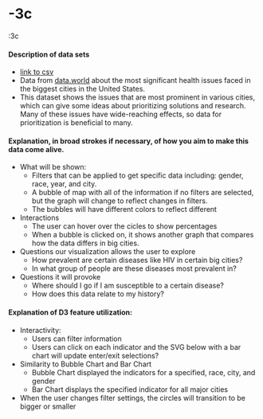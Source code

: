 # -3c
:3c
#### Description of data sets
* [link to csv](https://data.world/health/big-cities-health/workspace/file?filename=Big_Cities_Health_Data_Inventory.csv)
* Data from [data.world](https://data.world) about the most significant health issues faced in the biggest cities in the United States.
* This dataset shows the issues that are most prominent in various cities, which can give some ideas about prioritizing solutions and research.
  Many of these issues have wide-reaching effects, so data for prioritization is beneficial to many.
#### Explanation, in broad strokes if necessary, of how you aim to make this data come alive.
* What will be shown:
  * Filters that can be applied to get specific data including: gender, race, year, and city.
  * A bubble of map with all of the information if no filters are selected, but the graph will change to reflect changes in filters.
   * The bubbles will have different colors to reflect different
* Interactions
  * The user can hover over the cicles to show percentages
  * When a bubble is clicked on, it shows another graph that compares how the data differs in big cities.
* Questions our visualization allows the user to explore
  * How prevalent are certain diseases like HIV in certain big cities?
  * In what group of people are these diseases most prevalent in?
* Questions it will provoke
  * Where should I go if I am susceptible to a certain disease?
  * How does this data relate to my history?

#### Explanation of D3 feature utilization:
* Interactivity:
  * Users can filter information
  * Users can click on each indicator and the SVG below with a bar chart will update
enter/exit selections?
* Similarity to Bubble Chart and Bar Chart
  * Bubble Chart displayed the indicators for a specified, race, city, and gender
  * Bar Chart displays the specified indicator for all major cities
* When the user changes filter settings, the circles will transition to be bigger or smaller
